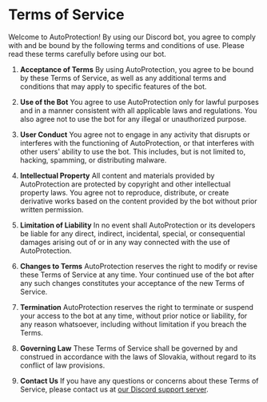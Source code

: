 # Terms of Service

Welcome to AutoProtection! By using our Discord bot, you agree to comply with and be bound by the following terms and conditions of use. Please read these terms carefully before using our bot.

1. **Acceptance of Terms**
By using AutoProtection, you agree to be bound by these Terms of Service, as well as any additional terms and conditions that may apply to specific features of the bot.

2. **Use of the Bot**
You agree to use AutoProtection only for lawful purposes and in a manner consistent with all applicable laws and regulations. You also agree not to use the bot for any illegal or unauthorized purpose.

3. **User Conduct**
You agree not to engage in any activity that disrupts or interferes with the functioning of AutoProtection, or that interferes with other users' ability to use the bot. This includes, but is not limited to, hacking, spamming, or distributing malware.

4. **Intellectual Property**
All content and materials provided by AutoProtection are protected by copyright and other intellectual property laws. You agree not to reproduce, distribute, or create derivative works based on the content provided by the bot without prior written permission.

5. **Limitation of Liability**
In no event shall AutoProtection or its developers be liable for any direct, indirect, incidental, special, or consequential damages arising out of or in any way connected with the use of AutoProtection.

6. **Changes to Terms**
AutoProtection reserves the right to modify or revise these Terms of Service at any time. Your continued use of the bot after any such changes constitutes your acceptance of the new Terms of Service.

7. **Termination**
AutoProtection reserves the right to terminate or suspend your access to the bot at any time, without prior notice or liability, for any reason whatsoever, including without limitation if you breach the Terms.

8. **Governing Law**
These Terms of Service shall be governed by and construed in accordance with the laws of Slovakia, without regard to its conflict of law provisions.

9. **Contact Us**
If you have any questions or concerns about these Terms of Service, please contact us at [our Discord support server](https://discord.com/invite/tr55DGHEwN).
